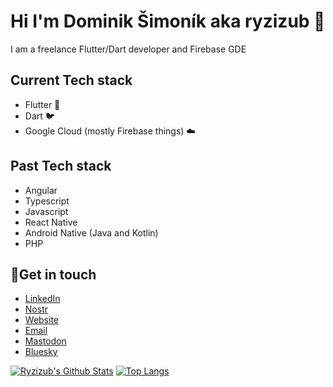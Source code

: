 # Hi I'm Dominik Šimoník aka ryzizub 👋 

I am a freelance Flutter/Dart developer and Firebase GDE

## Current Tech stack
- Flutter 📱
- Dart 🐦
- Google Cloud (mostly Firebase things) ☁️

## Past Tech stack
- Angular
- Typescript
- Javascript
- React Native
- Android Native (Java and Kotlin)
- PHP

## 🤝Get in touch 
- [LinkedIn](https://www.linkedin.com/in/dominik-simonik/)
- [Nostr](https://nostr.band/npub1eqmj85el4pkg7qdj2jcae24qykev5evnyz2s6pzdytzpkhga4u5sdmhexk)
- [Website](https://ryzizub.com)
- [Email](mailto:dominik@simonik.me)
- [Mastodon](https://mastodon.ryzizub.com/@ryzizub)
- [Bluesky](https://bsky.app/profile/ryzizub.com)


[![Ryzizub's Github Stats](https://github-readme-stats.vercel.app/api?username=ryzizub&count_private=true&theme=transparent&show_icons=true&line_height=24)](https://github.com/ryzizub)
[![Top Langs](https://github-readme-stats.vercel.app/api/top-langs/?username=ryzizub&layout=compact&langs_count=8&theme=transparent&size_weight=0.7&count_weight=0.3)](https://github.com/ryzizub/github-readme-stats)
